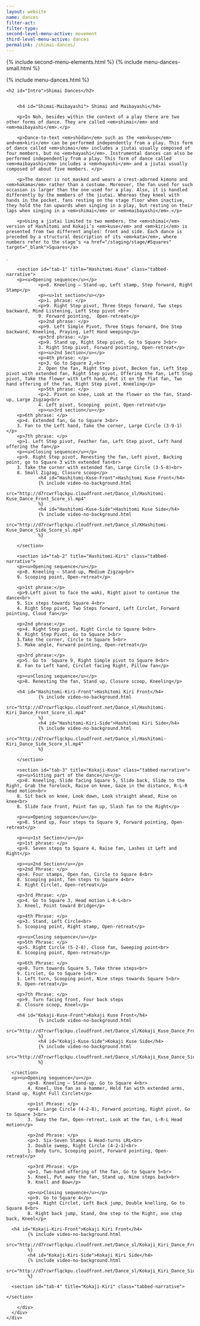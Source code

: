 ```yaml
---
layout: website
name: dances
filter-act:
filter-type:
second-level-menu-active: movement
third-level-menu-active: dances
permalink: /shimai-dances/
---
```


{% include second-menu-elements.html %}
{% include menu-dances-small.html %}

<main class="page-content">
<div class="wrapper sidebar-contents">
  <aside class="sidebar-contents__table">
    {% include menu-dances.html %}
  </aside>

  <section class="sidebar-contents__section">
  <div class="text-container">

    <h2 id="Intro">Shimai Dances</h2>


        <h4 id="Shimai-Maibayashi"> Shimai and Maibayashi</h4>

        <p>In Noh, besides within the context of a play there are two other forms of dance. They are called <em>shimai</em> and <em>maibayashi</em>.</p>

        <p>Dance-to-text <em>shōdan</em> such as the <em>kuse</em> and<em>kiri</em> can be performed independently from a play. This form of dance called <em>shimai</em> includes a jiutai usually composed of four members, but no <em>hayashi</em>. Instrumental dances can also be performed independently from a play. This form of dance called <em>maibayashi</em> includes a <em>hayashi</em> and a jiutai usually composed of about five members. </p>

        <p>The dancer is not masked and wears a crest-adorned kimono and <em>hakama</em> rather than a costume. Moreover, the fan used for such occasion is larger than the one used for a play. Also, it is handled differently by the members of the jiutai. Whereas they kneel with hands in the pocket. fans resting on the stage floor when inactive, they hold the fan upwards when singing in a play, but resting on their laps when singing in a <em>shimai</em> or <em>maibayashi</em>.</p>

        <p>Using a jiutai limited to two members, the <em>shimai</em> version of Hashitomi and Kokaji’s <em>kuse</em> and <em>kiri</em> is presented from two different angles: front and side. Each dance is preceded by a structural description of its <em>kata</em>, where numbers refer to the stage’s <a href="/staging/stage/#Squares" target="_blank">Squares</a>
.
      <div class="tabs-container">
      <div class="tabs-container__links">
      <div class="wrapper">
        <div id="tabs"></div>
        </div>
        </div>
        <div class="tabs-container__content">
        <div class="wrapper">

        <section id="tab-1" title="Hashitomi-Kuse" class="tabbed-narrative">
        <p><u>Opening sequence</u></p>
                <p>8. Kneeling – Stand-up, Left stamp, Step forward, Right Stamp</p>
                <p><u>1st section</u></p>
                <p>1. phrase: </p>
                <p>9. Right Step pivot, Three Steps forward, Two steps backward, Mind Listening, Left Step pivot <br>
                9. Forward pointing,  Open-retreat</p>
                <p>2nd phrase: </p>
                <p>9. Left Simple Pivot, Three Steps forward, One Step backward, Kneeling, Praying, Left Hand weeping</p>
                <p>3rd phrase: </p>
                <p>9. Stand up, Right Step pivot, Go to Square 3<br>
                3. Right Step pivot, Forward pointing, Open-retreat</p>
                <p><u>2nd Section</u></p>
                <p>4th phrase: </p>
                <p>3. Go to Square 2,<br>
                2. Open the fan, Right Step pivot, Beckon fan, Left Step pivot with extended fan, Right Step pivot, Offering the fan, Left Step pivot, Take the flower with Left hand, Put it on the flat fan, Two hand offering of the fan, Right Step pivot, Kneeling</p>
                <p>5th phrase: </p>
                <p>2. Pivot on knee, Look at the flower on the fan, Stand-up, Large Zigzag<br>
                4. Left pivot, Scooping  point, Open-retreat</p>
                <p><u>3rd section</u></p>
        <p>6th phrase: </p>
        <p>4. Extended fan, Go to Square 3<br>
        3. Fan to the Left hand, Take the corner, Large Circle (3-9-1) </p>
        <p>7th phrase: </p>
        <p>1. Left Step pivot, Feather fan, Left Step pivot, Left hand offering the fan</p>
        <p><u>Closing sequence</u></p>
        <p>9. Right Step pivot, Renesting the fan, Left pivot, Backing point, go to Square 3 with extended fan<br>
        3. Take the corner with extended fan, Large Circle (3-5-8)<br>
        8. Small Zigzag, Closure scoop</p>
                <h4 id="Hashitomi-Kuse-Front">Hashitomi Kuse Front</h4>
                {% include video-no-background.html
                  src="http://d7rcwrflqckpu.cloudfront.net/Dance_sl/Hashitomi-Kuse_Dance_Front_Score_sl.mp4"
                %}
                <h4 id="Hashitomi-Kuse-Side">Hashitomi Kuse Side</h4>
                {% include video-no-background.html
                  src="http://d7rcwrflqckpu.cloudfront.net/Dance_sl/KHashitomi-Kuse_Dance_Side_Score_sl.mp4"
                %}

        </section>

        <section id="tab-2" title="Hashitomi-Kiri" class="tabbed-narrative">
        <p><u>Opening sequence</u></p>
        <p>8. Kneeling – Stand-up, Medium Zigzag<br>
        9. Scooping point, Open-retreat</p>

        <p>1st phrase:</p>
        <p>9.Left pivot to face the waki, Right pivot to continue the dance<br>
        9. Six steps towards Square 4<br>
        4. Right Step pivot, Two Steps forward, Left Circlet, Forward pointing, Cloud fan</p>

        <p>2nd phrase:</p>
        <p>4. Right Step pivot, Right Circle to Square 9<br>
        9. Right Step Pivot, Go to Square 3<br>
        3.Take the corner, Circle to Square 5<br>
        5. Make angle, Forward pointing, Open-retreat</p>

        <p>3rd phrase:</p>
        <p>5. Go to  Square 9, Right Simple pivot to Square 8<br>
        8. Fan to Left hand, Circlet facing Right, Pillow fan</p>

        <p><u>Closing sequence</u></p>
        <p>8. Renesting the fan, Stand up, Closure scoop, Kneeling</p>

        <h4 id="Hashitomi-Kiri-Front">Hashitomi Kiri Front</h4>
                {% include video-no-background.html
                  src="http://d7rcwrflqckpu.cloudfront.net/Dance_sl/Hashitomi-Kiri_Dance_Front_Score_sl.mp4"
                %}
                <h4 id="Hashitomi-Kiri-Side">Hashitomi Kiri Side</h4>
                {% include video-no-background.html
                  src="http://d7rcwrflqckpu.cloudfront.net/Dance_sl/Hashitomi-Kiri_Dance_Side_Score_sl.mp4"
                %}

        </section>

        <section id="tab-3" title="Kokaji-Kuse" class="tabbed-narrative">
        <p><u>Sitting part of the dance</u></p>
        <p>8. Kneeling, Slide facing Square 5, Slide back, Slide to the Right, Grab the forelock, Raise on knee, Gaze in the distance, R-L-R head motion<br>
        8. Sit back on knee, Look down, Look straight ahead, Rise on knee<br>
        8. Slide face front, Point fan up, Slash fan to the Right</p>

        <p><u>Opening sequence</u></p>
        <p>8. Stand up, Four steps to Square 9, Forward pointing, Open-retreat</p>

        <p><u>1st Section</u></p>
        <p>1st phrase: </p>
        <p>9. Seven steps to Square 4, Raise fan, Lashes it Left and Right</p>

        <p><u>2nd Section</u></p>
        <p>2nd Phrase: </p>
        <p>4. Four stamps, Open fan, Circle to Square 8<br>
        8. Scooping point, Ten steps to Square 4<br>
        4. Right Circlet, Open-retreat</p>

        <p>3rd Phrase: </p>
        <p>4. Go to Square 3, Head motion L-R-L<br>
        3. Kneel, Point toward Bridge</p>

        <p>4th Phrase: </p>
        <p>3. Stand, Left Circle<br>
        5. Scooping point, Right stamp, Open-retreat</p>

        <p><u>Closing sequence</u></p>
        <p>5th Phrase: </p>
        <p>5. Right Circle (5-2-8), Close fan, Sweeping point<br>
        8. Scooping point, Open-retreat</p>

        <p>6th Phrase: </p>
        <p>8. Turn towards Square 5, Take three steps<br>
        9. Circlet, Go to Square 1<br>
        1. Left turn, Scooping point, Nine steps towards Square 5<br>
        9. Open-retreat</p>

        <p>7th Phrase: </p>
        <p>9. Turn facing front, Four back steps
        8. Closure scoop, Kneel</p>

        <h4 id="Kokaji-Kuse-Front">Kokaji Kuse Front</h4>
                {% include video-no-background.html
           src="http://d7rcwrflqckpu.cloudfront.net/Dance_sl/Kokaji_Kuse_Dance_Front_Score_sl.mp4"
                %}
                <h4 id="Kokaji-Kuse-Side">Kokaji Kuse Side</h4>
                {% include video-no-background.html
             src="http://d7rcwrflqckpu.cloudfront.net/Dance_sl/Kokaji_Kuse_Dance_Side_Score_sl.mp4"
                %}

      </section>
      <p><u>Opening sequence</u></p>
            <p>8. Kneeling – Stand-up, Go to Square 4<br>
            4. Kneel, Use fan as a hammer, Hold fan with extended arms, Stand up, Right Full Circlet</p>

            <p>1st Phrase: </p>
            <p>4. Large Circle (4-2-8), Forward pointing, Right pivot, Go to Square 3<br>
            3. Sway the fan, Open-retreat, Look at the fan, L-R-L Head motion</p>

            <p>2nd Phrase: </p>
            <p>3. Six-Seven Stamps & Head-turns LRL<br>
            3. Double sweep, Right Circle (4-2-1)<br>
            1. Body turn, Scooping point, Forward pointing, Open-retreat</p>

            <p>3rd Phrase: </p>
            <p>1. Two-hand offering of the fan, Go to Square 5<br>
            5. Kneel, Put away the fan, Stand up, Nine steps back<br>
            9. Knell and Bow</p>

            <p><u>Closing sequence</u></p>
            <p>9. Go to Square 4</p>
            <p>4. Right Circlet, Left Back jump, Double knelling, Go to Square 8<br>
            8. Right back jump, Stand, One step to the Right, one step back, Kneel</p>

      <h4 id="Kokaji-Kiri-Front">Kokaji Kiri Front</h4>
            {% include video-no-background.html
          src="http://d7rcwrflqckpu.cloudfront.net/Dance_sl/Kokaji_Kiri_Dance_Front_Score_sl.mp4"
            %}
            <h4 id="Kokaji-Kiri-Side">Kokaji Kiri Side</h4>
            {% include video-no-background.html
            src="http://d7rcwrflqckpu.cloudfront.net/Dance_sl/Kokaji_Kiri_Dance_Side_Score_sl.mp4"
            %}

      <section id="tab-4" title="Kokaji-Kiri" class="tabbed-narrative">

    </section>

        </div>
      </div>
    </div>

</div>
</section>
</div>

</main>

